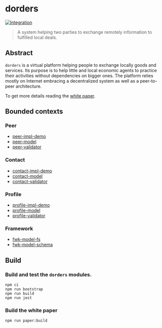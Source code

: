 # dorders

[![Integration](https://github.com/tmorin/dorders/workflows/Integration/badge.svg?branch=master)](https://github.com/tmorin/dorders/actions?query=workflow%3AIntegration+branch%3Amaster)

> A system helping two parties to exchange remotely information to fulfilled local deals.

## Abstract

`dorders` is a virtual platform helping people to exchange locally goods and services.
Its purpose is to help little and local economic agents to practice their activities without dependencies on bigger ones.
The platform relies mostly on Internet embracing a decentralized system as well as a peer-to-peer architecture.

To get more details reading the [white paper](paper/README.adoc).

## Bounded contexts

### Peer

- [peer-impl-demo](packages/peer-impl-demo)
- [peer-model](packages/peer-model)
- [peer-validator](packages/peer-validator)

### Contact

- [contact-impl-demo](packages/contact-impl-demo)
- [contact-model](packages/contact-model)
- [contact-validator](packages/contact-validator)

### Profile

- [profile-impl-demo](packages/profile-impl-demo)
- [profile-model](packages/profile-model)
- [profile-validator](packages/profile-validator)

### Framework

- [fwk-model-fs](packages/fwk-model-fs)
- [fwk-model-schema](packages/fwk-model-schema)

## Build

### Build and test the `dorders` modules.

```shell script
npm ci
npm run bootstrap
npm run build
npm run jest
```

### Build the white paper

```shell script
npm run paper:build
```
